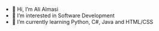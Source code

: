 - 👋 Hi, I’m Ali Almasi
- 👀 I’m interested in Software Development
- 🌱 I’m currently learning Python, C#, Java and HTML/CSS
